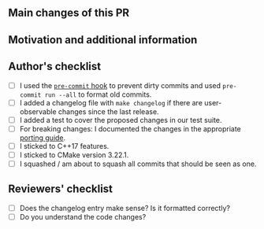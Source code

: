 ## Main changes of this PR


## Motivation and additional information

<!--
Short rational why preCICE needs this change. If this is already described in an issue a link to that issue (closes #123) is sufficient.
-->

## Author's checklist

* [ ] I used the [`pre-commit` hook](https://precice.org/dev-docs-dev-tooling.html#setting-up-pre-commit) to prevent dirty commits and used `pre-commit run --all` to format old commits.
* [ ] I added a changelog file with `make changelog` if there are user-observable changes since the last release.
* [ ] I added a test to cover the proposed changes in our test suite.
* [ ] For breaking changes: I documented the changes in the appropriate [porting guide](https://precice.org/couple-your-code-porting-overview.html).
* [ ] I sticked to C++17 features.
* [ ] I sticked to CMake version 3.22.1.
* [ ] I squashed / am about to squash all commits that should be seen as one.

## Reviewers' checklist

<!-- Tag people next to each point and add points for specific questions -->

* [ ] Does the changelog entry make sense? Is it formatted correctly?
* [ ] Do you understand the code changes?

<!-- add more questions/tasks if necessary -->
